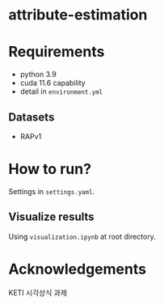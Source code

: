 # attribute-estimation



# Requirements

- python 3.9
- cuda 11.6 capability
- detail in `environment.yml`

## Datasets

- RAPv1

# How to run?

Settings in `settings.yaml`.

## Visualize results

Using `visualization.ipynb` at root directory.

# Acknowledgements

KETI 시각상식 과제